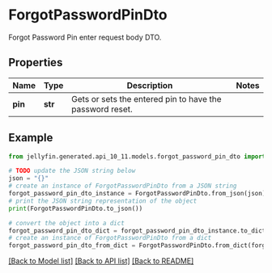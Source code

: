 # ForgotPasswordPinDto

Forgot Password Pin enter request body DTO.

## Properties

Name | Type | Description | Notes
------------ | ------------- | ------------- | -------------
**pin** | **str** | Gets or sets the entered pin to have the password reset. | 

## Example

```python
from jellyfin.generated.api_10_11.models.forgot_password_pin_dto import ForgotPasswordPinDto

# TODO update the JSON string below
json = "{}"
# create an instance of ForgotPasswordPinDto from a JSON string
forgot_password_pin_dto_instance = ForgotPasswordPinDto.from_json(json)
# print the JSON string representation of the object
print(ForgotPasswordPinDto.to_json())

# convert the object into a dict
forgot_password_pin_dto_dict = forgot_password_pin_dto_instance.to_dict()
# create an instance of ForgotPasswordPinDto from a dict
forgot_password_pin_dto_from_dict = ForgotPasswordPinDto.from_dict(forgot_password_pin_dto_dict)
```
[[Back to Model list]](README.md#documentation-for-models) [[Back to API list]](README.md#documentation-for-api-endpoints) [[Back to README]](README.md)


